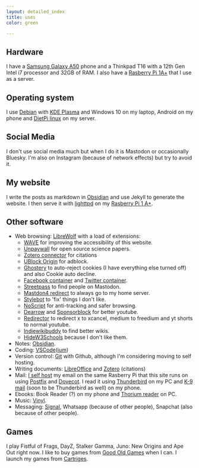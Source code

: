 ```yaml
---
layout: detailed_index
title: uses
color: green

---
```


## Hardware

I have a [Samsung Galaxy A50](https://en.wikipedia.org/wiki/Samsung_Galaxy_A50) phone and a Thinkpad T16 with a 12th Gen Intel i7 processor and 32GB of RAM. I also have a [Rasberry Pi 1A+](https://www.raspberrypi.com/products/raspberry-pi-1-model-a-plus/) that I use as a server.

## Operating system

I use [Debian](https://www.debian.org/) with [KDE Plasma](https://kde.org/plasma-desktop/) and Windows 10 on my laptop, Android on my phone and [DietPi linux](https://dietpi.com/) on my server.

## Social Media

I don't use social media much but when I do it is Mastodon or occasionally Bluesky. I'm also on Instagram (because of network effects) but try to avoid it.

## My website

I write the posts as markdown in [Obsidian](https://obsidian.md/) and use Jekyll to generate the website. I then serve it with [lighttpd](https://www.lighttpd.net/) on my [Rasberry Pi 1 A+](https://www.raspberrypi.com/products/raspberry-pi-1-model-a-plus).

## Other software

- Web browsing: [LibreWolf](https://librewolf.net/) with a load of extensions:
  - [WAVE](https://wave.webaim.org/) for improving the accessibility of this website.
  - [Unpaywall](https://unpaywall.org/) for open source science papers.
  - [Zotero connector](https://www.zotero.org/download/connectors) for citations
  - [UBlock Origin](https://ublockorigin.com/) for adblock.
  - [Ghostery](https://addons.mozilla.org/en-US/firefox/addon/ghostery/) to auto-reject cookies (I have everything else turned off) and also Cookie auto decline.
  - [Facebook container](https://addons.mozilla.org/en-US/firefox/addon/facebook-container/) and [Twitter container](https://addons.mozilla.org/en-US/firefox/addon/twitter-container/).
  - [Streetpass](https://streetpass.social/) to find people on Mastodon.
  - [Mastdon4 redirect](https://addons.mozilla.org/en-GB/firefox/addon/mastodon4-redirect/) to always go to my home server.
  - [Stylebot](https://stylebot.dev/) to 'fix' things I don't like.
  - [NoScript](https://noscript.net/) for anti-tracking and safer browsing.
  - [Dearrow](https://dearrow.ajay.app/) and [Sponsorblock](https://sponsor.ajay.app/) for better youtube.
  - [Redirector](https://addons.mozilla.org/en-US/firefox/addon/redirector/) to redirect x to xcancel, medium to freedium and yt shorts to normal youtube.
  - [Indiewikibuddy](https://getindie.wiki/) to find better wikis.
  - [HideW3Schools](https://addons.mozilla.org/en-US/firefox/addon/hide-w3schools-on-duckduckgo/) because I don't like them.
- Notes: [Obsidian](https://obsidian.md/).
- Coding: [VSCode](https://code.visualstudio.com/)([ium](https://vscodium.com/))
- Version control: [Git](https://git-scm.com/) with Github, although I'm considering moving to self hosting.
- Writing documents: [LibreOffice](https://www.libreoffice.org/) and [Zotero](https://www.zotero.org/) (citations)
- Mail: [I self host](/posts/Self-hosted-mail-and-20-posts!.html) my email on the same Rasberry Pi that this site runs on using [Postfix](https://www.postfix.org/) and [Dovecot](https://www.dovecot.org/). I read it using [Thunderbird](https://www.thunderbird.net) on my PC and [K-9 mail](https://k9mail.app/) (soon to be Thunderbird as well) on my phone.
- Ebooks: Book Reader (?) on my phone and [Thorium reader](https://thorium.edrlab.org/en/) on PC.
- Music: [Vinyl](https://f-droid.org/packages/com.poupa.vinylmusicplayer/).
- Messaging: [Signal](https://signal.org/), Whatsapp (because of other people), Snapchat (also because of other people).

## Games

I play Fistful of Frags, DayZ, Stalker Gamma, Juno: New Origins and Ape Out right now. I like to buy games from [Good Old Games](https://www.gog.com) when I can. I launch my games from [Cartriges](https://github.com/kra-mo/cartridges).